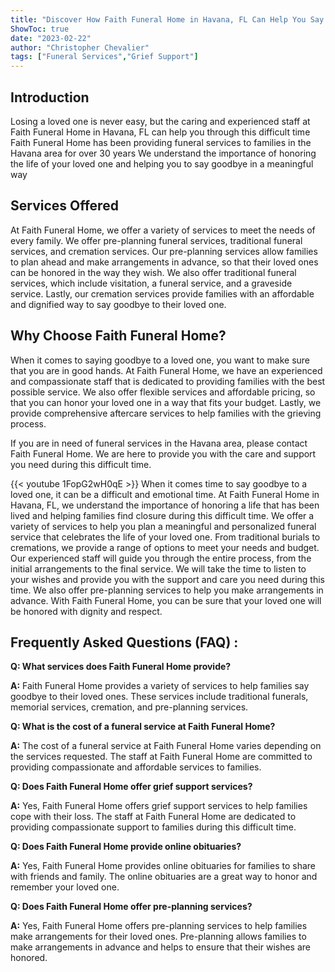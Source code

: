 ```yaml
---
title: "Discover How Faith Funeral Home in Havana, FL Can Help You Say Goodbye to a Loved One"
ShowToc: true 
date: "2023-02-22"
author: "Christopher Chevalier" 
tags: ["Funeral Services","Grief Support"]
---
```

## Introduction

Losing a loved one is never easy, but the caring and experienced staff at Faith Funeral Home in Havana, FL can help you through this difficult time Faith Funeral Home has been providing funeral services to families in the Havana area for over 30 years We understand the importance of honoring the life of your loved one and helping you to say goodbye in a meaningful way

## Services Offered

At Faith Funeral Home, we offer a variety of services to meet the needs of every family. We offer pre-planning funeral services, traditional funeral services, and cremation services. Our pre-planning services allow families to plan ahead and make arrangements in advance, so that their loved ones can be honored in the way they wish. We also offer traditional funeral services, which include visitation, a funeral service, and a graveside service. Lastly, our cremation services provide families with an affordable and dignified way to say goodbye to their loved one.

## Why Choose Faith Funeral Home?

When it comes to saying goodbye to a loved one, you want to make sure that you are in good hands. At Faith Funeral Home, we have an experienced and compassionate staff that is dedicated to providing families with the best possible service. We also offer flexible services and affordable pricing, so that you can honor your loved one in a way that fits your budget. Lastly, we provide comprehensive aftercare services to help families with the grieving process.

If you are in need of funeral services in the Havana area, please contact Faith Funeral Home. We are here to provide you with the care and support you need during this difficult time.

{{< youtube 1FopG2wH0qE >}} 
When it comes time to say goodbye to a loved one, it can be a difficult and emotional time. At Faith Funeral Home in Havana, FL, we understand the importance of honoring a life that has been lived and helping families find closure during this difficult time. We offer a variety of services to help you plan a meaningful and personalized funeral service that celebrates the life of your loved one. From traditional burials to cremations, we provide a range of options to meet your needs and budget. Our experienced staff will guide you through the entire process, from the initial arrangements to the final service. We will take the time to listen to your wishes and provide you with the support and care you need during this time. We also offer pre-planning services to help you make arrangements in advance. With Faith Funeral Home, you can be sure that your loved one will be honored with dignity and respect.

## Frequently Asked Questions (FAQ) :
**Q: What services does Faith Funeral Home provide?**

**A:** Faith Funeral Home provides a variety of services to help families say goodbye to their loved ones. These services include traditional funerals, memorial services, cremation, and pre-planning services. 

**Q: What is the cost of a funeral service at Faith Funeral Home?**

**A:** The cost of a funeral service at Faith Funeral Home varies depending on the services requested. The staff at Faith Funeral Home are committed to providing compassionate and affordable services to families. 

**Q: Does Faith Funeral Home offer grief support services?**

**A:** Yes, Faith Funeral Home offers grief support services to help families cope with their loss. The staff at Faith Funeral Home are dedicated to providing compassionate support to families during this difficult time. 

**Q: Does Faith Funeral Home provide online obituaries?**

**A:** Yes, Faith Funeral Home provides online obituaries for families to share with friends and family. The online obituaries are a great way to honor and remember your loved one. 

**Q: Does Faith Funeral Home offer pre-planning services?**

**A:** Yes, Faith Funeral Home offers pre-planning services to help families make arrangements for their loved ones. Pre-planning allows families to make arrangements in advance and helps to ensure that their wishes are honored.



